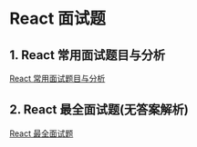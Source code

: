 # React 面试题

## 1. React 常用面试题目与分析

[React 常用面试题目与分析](https://zhuanlan.zhihu.com/p/24856035)

## 2. React 最全面试题(无答案解析)

[React 最全面试题](https://zhuanlan.zhihu.com/p/74258351)

